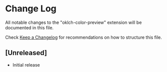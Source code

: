 # Change Log

All notable changes to the "oklch-color-preview" extension will be documented in this file.

Check [Keep a Changelog](http://keepachangelog.com/) for recommendations on how to structure this file.

## [Unreleased]

- Initial release